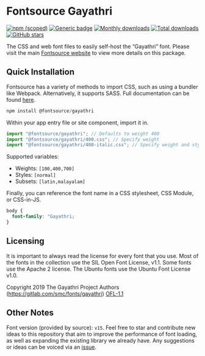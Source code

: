 # Fontsource Gayathri

[![npm (scoped)](https://img.shields.io/npm/v/@fontsource/gayathri?color=brightgreen)](https://www.npmjs.com/package/@fontsource/gayathri) [![Generic badge](https://img.shields.io/badge/fontsource-passing-brightgreen)](https://github.com/fontsource/fontsource) [![Monthly downloads](https://badgen.net/npm/dm/@fontsource/gayathri)](https://github.com/fontsource/fontsource) [![Total downloads](https://badgen.net/npm/dt/@fontsource/gayathri)](https://github.com/fontsource/fontsource) [![GitHub stars](https://img.shields.io/github/stars/fontsource/fontsource.svg?style=social&label=Star)](https://github.com/fontsource/fontsource/stargazers)

The CSS and web font files to easily self-host the “Gayathri” font. Please visit the main [Fontsource website](https://fontsource.org/fonts/gayathri) to view more details on this package.

## Quick Installation

Fontsource has a variety of methods to import CSS, such as using a bundler like Webpack. Alternatively, it supports SASS. Full documentation can be found [here](https://fontsource.org/docs/getting-started/introduction).

```javascript
npm install @fontsource/gayathri
```

Within your app entry file or site component, import it in.

```javascript
import "@fontsource/gayathri"; // Defaults to weight 400
import "@fontsource/gayathri/400.css"; // Specify weight
import "@fontsource/gayathri/400-italic.css"; // Specify weight and style

```

Supported variables:
- Weights: `[100,400,700]`
- Styles: `[normal]`
- Subsets: `[latin,malayalam]`

Finally, you can reference the font name in a CSS stylesheet, CSS Module, or CSS-in-JS.

```css
body {
  font-family: "Gayathri;
}
```

## Licensing
It is important to always read the license for every font that you use.
Most of the fonts in the collection use the SIL Open Font License, v1.1. Some fonts use the Apache 2 license. The Ubuntu fonts use the Ubuntu Font License v1.0.

Copyright 2019 The Gayathri Project Authors (https://gitlab.com/smc/fonts/gayathri)
[OFL-1.1](http://scripts.sil.org/OFL)

## Other Notes
Font version (provided by source): `v15`.
Feel free to star and contribute new ideas to this repository that aim to improve the performance of font loading, as well as expanding the existing library we already have. Any suggestions or ideas can be voiced via an [issue](https://github.com/fontsource/fontsource/issues).